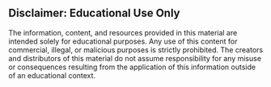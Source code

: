 ## Disclaimer: Educational Use Only

The information, content, and resources provided in this material are intended solely for educational purposes. Any use of this content for commercial, illegal, or malicious purposes is strictly prohibited. The creators and distributors of this material do not assume responsibility for any misuse or consequences resulting from the application of this information outside of an educational context.
